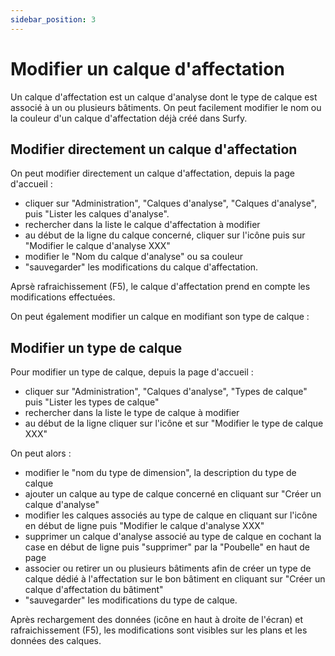 ```yaml
---
sidebar_position: 3
---
```

# Modifier un calque d'affectation

Un calque d'affectation est un calque d'analyse dont le type de calque est associé à un ou plusieurs bâtiments.
On peut facilement modifier le nom ou la couleur d'un calque d'affectation déjà créé dans Surfy.

## Modifier directement un calque d'affectation

On peut modifier directement un calque d'affectation, depuis la page d'accueil :

-   cliquer sur "Administration", "Calques d'analyse", "Calques d'analyse", puis "Lister les calques d'analyse".
-   rechercher dans la liste le calque d'affectation à modifier
-   au début de la ligne du calque concerné, cliquer sur l'icône puis sur "Modifier le calque d'analyse XXX"
-   modifier le "Nom du calque d'analyse" ou sa couleur
-   "sauvegarder" les modifications du calque d'affectation.

Aprsè rafraichissement (F5), le calque d'affectation prend en compte les modifications effectuées.

On peut également modifier un calque en modifiant son type de calque :

## Modifier un type de calque

Pour modifier un type de calque, depuis la page d'accueil :

-   cliquer sur "Administration", "Calques d'analyse", "Types de calque" puis "Lister les types de calque"
-   rechercher dans la liste le type de calque à modifier
-   au début de la ligne cliquer sur l'icône et sur "Modifier le type de calque XXX"

On peut alors :

-   modifier le "nom du type de dimension", la description du type de calque
-   ajouter un calque au type de calque concerné en cliquant sur "Créer un calque d'analyse"
-   modifier les calques associés au type de calque en cliquant sur l'icône en début de ligne puis "Modifier le calque d'analyse XXX"
-   supprimer un calque d'analyse associé au type de calque en cochant la case en début de ligne puis "supprimer" par la "Poubelle" en haut de page
-   associer ou retirer un ou plusieurs bâtiments afin de créer un type de calque dédié à l'affectation sur le bon bâtiment en cliquant sur "Créer  un calque d'affectation du bâtiment"
-   "sauvegarder" les modifications du type de calque.

Après rechargement des données (icône en haut à droite de l'écran) et rafraichissement (F5), les modifications sont visibles sur les plans et les données des calques.

